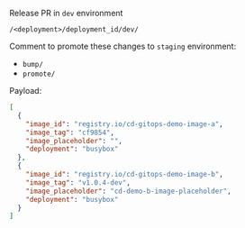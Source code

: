 Release PR in `dev` environment

`/<deployment>/deployment_id/dev/`

Comment to promote these changes to `staging` environment:
- `bump/`
- `promote/`

Payload:

```json
[
  {
    "image_id": "registry.io/cd-gitops-demo-image-a",
    "image_tag": "cf9854",
    "image_placeholder": "",
    "deployment": "busybox"
  },
  {
    "image_id": "registry.io/cd-gitops-demo-image-b",
    "image_tag": "v1.0.4-dev",
    "image_placeholder": "cd-demo-b-image-placeholder",
    "deployment": "busybox"
  }
]
```
